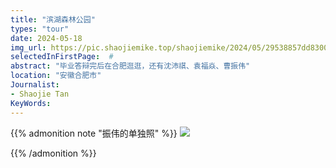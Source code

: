 ```yaml
---
title: "滨湖森林公园"
types: "tour"
date: 2024-05-18
img_url: https://pic.shaojiemike.top/shaojiemike/2024/05/29538857dd83008c1509fa2e2ae0f636.png
selectedInFirstPage:  # 
abstract: "毕业答辩完后在合肥逛逛，还有沈沛祺、袁福焱、曹振伟"
location: "安徽合肥市"
Journalist:
- Shaojie Tan
KeyWords:
---
```


{{% admonition note "振伟的单独照" %}}
![](https://pic.shaojiemike.top/shaojiemike/2024/05/63b587378faa8d3ec280c7a99cdd16ed.png)

{{% /admonition %}}